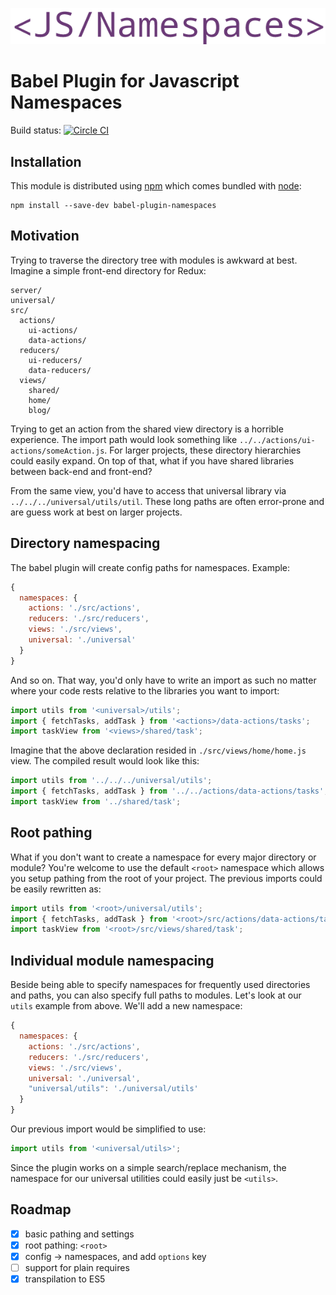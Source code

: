 ![logo](graphics/logo.png)
# Babel Plugin for Javascript Namespaces

Build status: [![Circle CI](https://circleci.com/gh/AntJanus/babel-plugin-namespaces/tree/master.svg?style=svg)](https://circleci.com/gh/AntJanus/babel-plugin-namespaces/tree/master)

## Installation

This module is distributed using [npm](https://npmjs.com) which comes bundled with [node](https://nodejs.org):

```console
npm install --save-dev babel-plugin-namespaces
```

## Motivation

Trying to traverse the directory tree with modules is awkward at best. Imagine a simple front-end directory for Redux:

```
server/
universal/
src/
  actions/
    ui-actions/
    data-actions/
  reducers/
    ui-reducers/
    data-reducers/
  views/
    shared/
    home/
    blog/
```

Trying to get an action from the shared view directory is a horrible experience. The import path would look something like `../../actions/ui-actions/someAction.js`. For larger projects, these directory hierarchies could easily expand. On top of that, what if you have shared libraries between back-end and front-end?

From the same view, you'd have to access that universal library via `../../../universal/utils/util`. These long paths are often error-prone and are guess work at best on larger projects.

## Directory namespacing

The babel plugin will create config paths for namespaces. Example:

```js
{
  namespaces: {
    actions: './src/actions',
	reducers: './src/reducers',
	views: './src/views',
	universal: './universal'
  }
}
```

And so on. That way, you'd only have to write an import as such no matter where your code rests relative to the libraries you want to import:

```js
import utils from '<universal>/utils';
import { fetchTasks, addTask } from '<actions>/data-actions/tasks';
import taskView from '<views>/shared/task';
```

Imagine that the above declaration resided in `./src/views/home/home.js` view. The compiled result would look like this:

```js
import utils from '../../../universal/utils';
import { fetchTasks, addTask } from '../../actions/data-actions/tasks';
import taskView from '../shared/task';
```

## Root pathing

What if you don't want to create a namespace for every major directory or module? You're welcome to use the default `<root>` namespace which allows you setup pathing from the root of your project. The previous imports could be easily rewritten as:

```js
import utils from '<root>/universal/utils';
import { fetchTasks, addTask } from '<root>/src/actions/data-actions/tasks';
import taskView from '<root>/src/views/shared/task';
```

## Individual module namespacing

Beside being able to specify namespaces for frequently used directories and paths, you can also specify full paths to modules. Let's look at our `utils` example from above. We'll add a new namespace:

```js
{
  namespaces: {
    actions: './src/actions',
	reducers: './src/reducers',
	views: './src/views',
	universal: './universal',
	"universal/utils": './universal/utils'
  }
}
```

Our previous import would be simplified to use:

```js
import utils from '<universal/utils>';
```

Since the plugin works on a simple search/replace mechanism, the namespace for our universal utilities could easily just be `<utils>`.

## Roadmap

- [x] basic pathing and settings
- [x] root pathing: `<root>`
- [x] config -> namespaces, and add `options` key
- [ ] support for plain requires
- [x] transpilation to ES5
